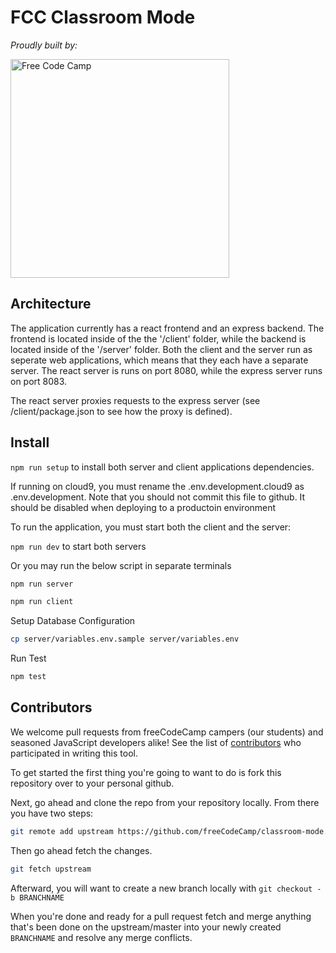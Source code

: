 # FCC Classroom Mode

_Proudly built by:_

<a href="https://www.freecodecamp.org/"><img src="https://raw.githubusercontent.com/freeCodeCamp/assets/master/assets/logos/600x72%20Free%20Code%20Camp%20logo%20for%20Medium%20publication.png" title="Free Code Camp" width=350/></a>

## Architecture

The application currently has a react frontend and an express backend.  The frontend is located inside of the the '/client' folder, while the backend is located inside of the '/server' folder.   Both the client and the server run as seperate web applications, which means that they each have a separate server. The react server is runs on port 8080, while the express server runs on port 8083. 

The react server proxies requests to the express server (see /client/package.json to see how the proxy is defined). 

## Install

`npm run setup` to install both server and client applications dependencies.

If running on cloud9, you must rename the .env.development.cloud9 as .env.development. Note that you should not commit this file to github.  It should be disabled when deploying to a productoin environment 

To run the application, you must start both the client and the server: 

`npm run dev` to start both servers

Or you may run the below script in separate terminals
```bash
npm run server
```

```bash
npm run client
```

Setup Database Configuration
```bash
cp server/variables.env.sample server/variables.env
```

Run Test
```bash
npm test
```

## Contributors

We welcome pull requests from freeCodeCamp campers (our students) and seasoned JavaScript developers alike! See the list of [contributors](https://github.com/freeCodeCamp/classroom-mode/contributors) who participated in writing this tool. 

To get started the first thing you're going to want to do is fork this repository over to your personal github.

Next, go ahead and clone the repo from your repository locally. From there you have two steps: 

```bash
git remote add upstream https://github.com/freeCodeCamp/classroom-mode.git
```

Then go ahead fetch the changes.

```bash
git fetch upstream
```

Afterward, you will want to create a new branch locally with `git checkout -b BRANCHNAME`

When you're done and ready for a pull request fetch and merge anything that's been done on the upstream/master into your newly created `BRANCHNAME` and resolve any merge conflicts.
